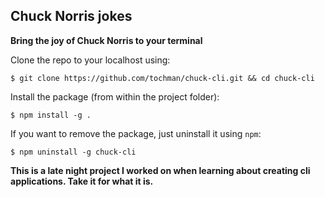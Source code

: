 ## Chuck Norris jokes

**Bring the joy of Chuck Norris to your terminal**

Clone the repo to your localhost using:

```
$ git clone https://github.com/tochman/chuck-cli.git && cd chuck-cli
```

Install the package (from within the project folder):

```
$ npm install -g .
```

If you want to remove the package, just uninstall it using `npm`:

```
$ npm uninstall -g chuck-cli
```

**This is a late night project I worked on when learning about creating cli applications. Take it for what it is.**